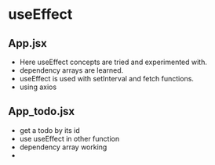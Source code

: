 # useEffect

## App.jsx
- Here useEffect concepts are tried and experimented with.
- dependency arrays are learned.
- useEffect is used with setInterval and fetch functions.
- using axios


## App_todo.jsx
- get a todo by its id
- use useEffect in other function
- dependency array working
- 
